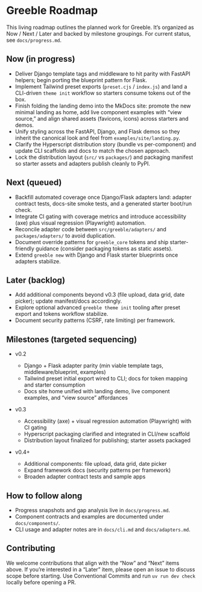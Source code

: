# Greeble Roadmap

This living roadmap outlines the planned work for Greeble. It’s organized as Now / Next / Later and backed by milestone groupings. For current status, see `docs/progress.md`.

## Now (in progress)

- Deliver Django template tags and middleware to hit parity with FastAPI helpers; begin porting the blueprint pattern for Flask.
- Implement Tailwind preset exports (`preset.cjs` / `index.js`) and land a CLI-driven `theme init` workflow so starters consume tokens out of the box.
- Finish folding the landing demo into the MkDocs site: promote the new minimal landing as home, add live component examples with “view source,” and align shared assets (favicons, icons) across starters and demos.
- Unify styling across the FastAPI, Django, and Flask demos so they inherit the canonical look and feel from `examples/site/landing.py`.
- Clarify the Hyperscript distribution story (bundle vs per-component) and update CLI scaffolds and docs to match the chosen approach.
- Lock the distribution layout (`src/` vs `packages/`) and packaging manifest so starter assets and adapters publish cleanly to PyPI.

## Next (queued)

- Backfill automated coverage once Django/Flask adapters land: adapter contract tests, docs-site smoke tests, and a generated starter boot/run check.
- Integrate CI gating with coverage metrics and introduce accessibility (axe) plus visual regression (Playwright) automation.
- Reconcile adapter code between `src/greeble/adapters/` and `packages/adapters/` to avoid duplication.
- Document override patterns for `greeble_core` tokens and ship starter-friendly guidance (consider packaging tokens as static assets).
- Extend `greeble new` with Django and Flask starter blueprints once adapters stabilize.

## Later (backlog)

- Add additional components beyond v0.3 (file upload, data grid, date picker); update manifest/docs accordingly.
- Explore optional advanced `greeble theme init` tooling after preset export and tokens workflow stabilize.
- Document security patterns (CSRF, rate limiting) per framework.

## Milestones (targeted sequencing)

- v0.2
  - Django + Flask adapter parity (min viable template tags, middleware/blueprint, examples)
  - Tailwind preset initial export wired to CLI; docs for token mapping and starter consumption
  - Docs site home unified with landing demo, live component examples, and “view source” affordances

- v0.3
  - Accessibility (axe) + visual regression automation (Playwright) with CI gating
  - Hyperscript packaging clarified and integrated in CLI/new scaffold
  - Distribution layout finalized for publishing; starter assets packaged

- v0.4+
  - Additional components: file upload, data grid, date picker
  - Expand framework docs (security patterns per framework)
  - Broaden adapter contract tests and sample apps

## How to follow along

- Progress snapshots and gap analysis live in `docs/progress.md`.
- Component contracts and examples are documented under `docs/components/`.
- CLI usage and adapter notes are in `docs/cli.md` and `docs/adapters.md`.

## Contributing

We welcome contributions that align with the “Now” and “Next” items above. If you’re interested in a “Later” item, please open an issue to discuss scope before starting. Use Conventional Commits and run `uv run dev check` locally before opening a PR.

